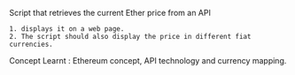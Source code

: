 Script that retrieves the current Ether price from an API

	1. displays it on a web page. 
	2. The script should also display the price in different fiat currencies.
  
  Concept Learnt : Ethereum concept, API technology and currency mapping.
